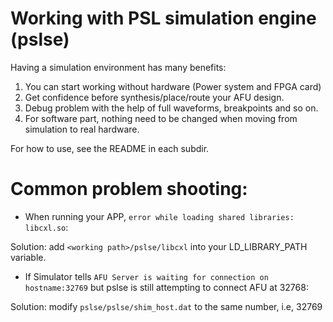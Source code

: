 # Working with PSL simulation engine (pslse)
Having a simulation environment has many benefits:

1. You can start working without hardware (Power system and FPGA card)
2. Get confidence before synthesis/place/route your AFU design. 
3. Debug problem with the help of full waveforms, breakpoints and so on.
4. For software part, nothing need to be changed when moving from simulation to real hardware. 

For how to use, see the README in each subdir. 

# Common problem shooting: 
* When running your APP,  `error while loading shared libraries: libcxl.so`: 

Solution: add `<working path>/pslse/libcxl` into your LD_LIBRARY_PATH variable.

* If Simulator tells `AFU Server is waiting for connection on hostname:32769` but pslse is still attempting to connect AFU at 32768:

Solution: modify `pslse/pslse/shim_host.dat` to the same number, i.e, 32769

